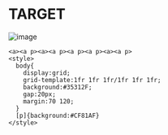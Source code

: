 # TARGET

![image](https://github.com/user-attachments/assets/7aa6f141-fbd6-4026-88fa-c6d541f43f45)

```
<a><a p><a><a p><a p><a p><a><a p>
<style>
  body{
    display:grid;
    grid-template:1fr 1fr 1fr/1fr 1fr 1fr;
    background:#35312F;
    gap:20px;
    margin:70 120;
  }
  [p]{background:#CF81AF}
</style>
```
